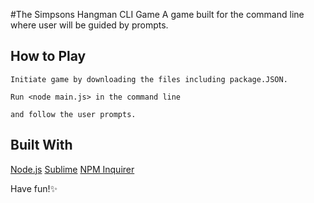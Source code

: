 #The Simpsons Hangman CLI Game
A game built for the command line where user will be guided by prompts.

## How to Play
```
Initiate game by downloading the files including package.JSON.
```
```
Run <node main.js> in the command line
```
```
and follow the user prompts. 
```

## Built With
[Node.js](https://nodejs.org)
[Sublime](https://www.sublimetext.com/)
[NPM Inquirer](https://www.npmjs.com/package/inquirer)

Have fun!:sparkles:

